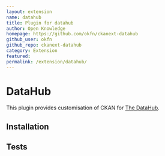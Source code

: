 ```yaml
---
layout: extension
name: datahub
title: Plugin for datahub
author: Open Knowledge
homepage: https://github.com/okfn/ckanext-datahub
github_user: okfn
github_repo: ckanext-datahub
category: Extension
featured: 
permalink: /extension/datahub/
---
```



DataHub
=======

This plugin provides customisation of CKAN for [The
DataHub](http://datahub.io).

Installation
------------

Tests
-----

